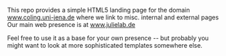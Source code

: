 This repo provides a simple HTML5 landing page for the domain www.coling.uni-jena.de where we link to misc. internal and external pages
Our main web presence is at www.julielab.de

Feel free to use it as a base for your own presence -- but probably you might want to look at more sophisticated templates somewhere else.

